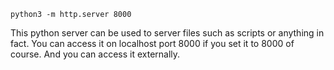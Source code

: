 ```shell
python3 -m http.server 8000
```

This python server can be used to server files such as scripts or anything in fact.
You can access it on localhost port 8000 if you set it to 8000 of course.
And you can access it externally.